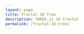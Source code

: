 ```yaml
---
layout: page
title: Fractal 3D Tree
description: THREE.js 3d Fractal
permalink: /fractal-3d-tree/
---
```


<canvas id="canvas" width="500" height="300"></canvas>

<script src="/js/libs/three.min.js"></script>
<script type="text/javascript" src="/js/canvasExperiments/fractal-3d-tree.js"></script>
